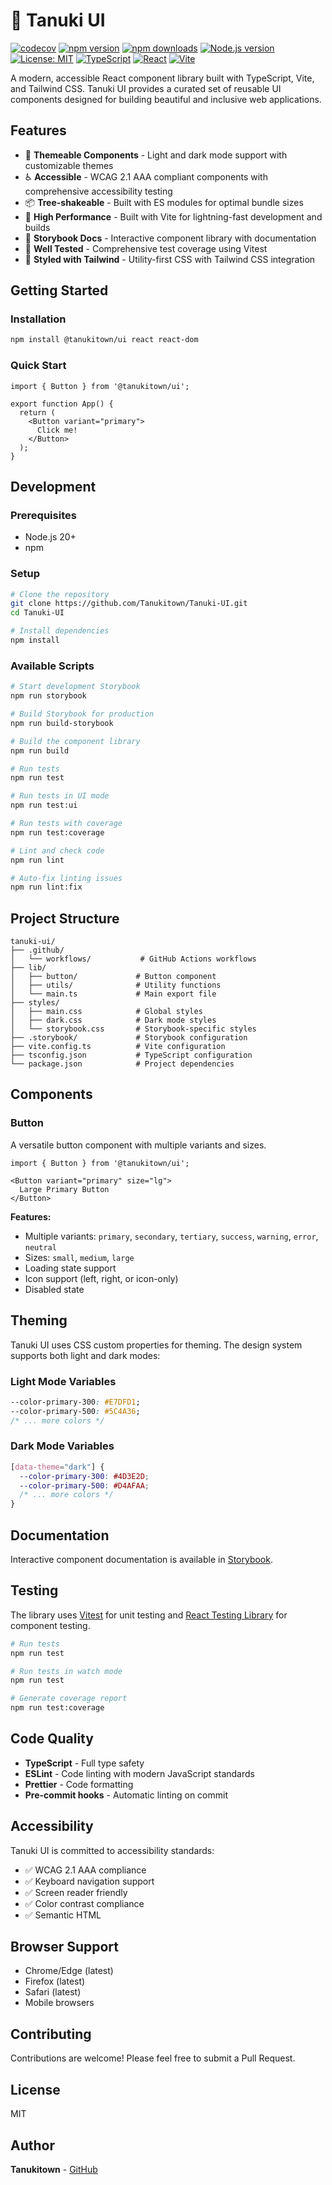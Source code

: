 # 🍃 Tanuki UI

[![codecov](https://codecov.io/gh/Tanukitown/Tanuki-UI/branch/main/graph/badge.svg)](https://codecov.io/gh/Tanukitown/Tanuki-UI)
[![npm version](https://badge.fury.io/js/%40tanukitown%2Fui.svg)](https://badge.fury.io/js/%40tanukitown%2Fui)
[![npm downloads](https://img.shields.io/npm/dm/%40tanukitown%2Fui.svg)](https://www.npmjs.com/package/%40tanukitown%2Fui)
[![Node.js version](https://img.shields.io/badge/node-%3E%3D23.10.0-green)](https://nodejs.org)
[![License: MIT](https://img.shields.io/badge/License-MIT-yellow.svg)](https://opensource.org/licenses/MIT)
[![TypeScript](https://img.shields.io/badge/typescript-%23007ACC.svg?logo=typescript&logoColor=white)](https://www.typescriptlang.org/)
[![React](https://img.shields.io/badge/react-%2320232a.svg?logo=react&logoColor=%2361DAFB)](https://react.dev)
[![Vite](https://img.shields.io/badge/vite-%23646CFF.svg?logo=vite&logoColor=white)](https://vitejs.dev)

A modern, accessible React component library built with TypeScript, Vite, and Tailwind CSS. Tanuki UI provides a curated set of reusable UI components designed for building beautiful and inclusive web applications.

## Features

- 🎨 **Themeable Components** - Light and dark mode support with customizable themes
- ♿ **Accessible** - WCAG 2.1 AAA compliant components with comprehensive accessibility testing
- 📦 **Tree-shakeable** - Built with ES modules for optimal bundle sizes
- 🚀 **High Performance** - Built with Vite for lightning-fast development and builds
- 📖 **Storybook Docs** - Interactive component library with documentation
- 🧪 **Well Tested** - Comprehensive test coverage using Vitest
- 💅 **Styled with Tailwind** - Utility-first CSS with Tailwind CSS integration

## Getting Started

### Installation

```bash
npm install @tanukitown/ui react react-dom
```

### Quick Start

```tsx
import { Button } from '@tanukitown/ui';

export function App() {
  return (
    <Button variant="primary">
      Click me!
    </Button>
  );
}
```

## Development

### Prerequisites

- Node.js 20+
- npm

### Setup

```bash
# Clone the repository
git clone https://github.com/Tanukitown/Tanuki-UI.git
cd Tanuki-UI

# Install dependencies
npm install
```

### Available Scripts

```bash
# Start development Storybook
npm run storybook

# Build Storybook for production
npm run build-storybook

# Build the component library
npm run build

# Run tests
npm run test

# Run tests in UI mode
npm run test:ui

# Run tests with coverage
npm run test:coverage

# Lint and check code
npm run lint

# Auto-fix linting issues
npm run lint:fix
```

## Project Structure

```
tanuki-ui/
├── .github/
│   └── workflows/           # GitHub Actions workflows
├── lib/
│   ├── button/             # Button component
│   ├── utils/              # Utility functions
│   └── main.ts             # Main export file
├── styles/
│   ├── main.css            # Global styles
│   ├── dark.css            # Dark mode styles
│   └── storybook.css       # Storybook-specific styles
├── .storybook/             # Storybook configuration
├── vite.config.ts          # Vite configuration
├── tsconfig.json           # TypeScript configuration
└── package.json            # Project dependencies
```

## Components

### Button

A versatile button component with multiple variants and sizes.

```tsx
import { Button } from '@tanukitown/ui';

<Button variant="primary" size="lg">
  Large Primary Button
</Button>
```

**Features:**
- Multiple variants: `primary`, `secondary`, `tertiary`, `success`, `warning`, `error`, `neutral`
- Sizes: `small`, `medium`, `large`
- Loading state support
- Icon support (left, right, or icon-only)
- Disabled state

## Theming

Tanuki UI uses CSS custom properties for theming. The design system supports both light and dark modes:

### Light Mode Variables

```css
--color-primary-300: #E7DFD1;
--color-primary-500: #5C4A36;
/* ... more colors */
```

### Dark Mode Variables

```css
[data-theme="dark"] {
  --color-primary-300: #4D3E2D;
  --color-primary-500: #D4AFAA;
  /* ... more colors */
}
```

## Documentation

Interactive component documentation is available in [Storybook](https://tanukitown.github.io/Tanuki-UI/).

## Testing

The library uses [Vitest](https://vitest.dev/) for unit testing and [React Testing Library](https://testing-library.com/react) for component testing.

```bash
# Run tests
npm run test

# Run tests in watch mode
npm run test

# Generate coverage report
npm run test:coverage
```

## Code Quality

- **TypeScript** - Full type safety
- **ESLint** - Code linting with modern JavaScript standards
- **Prettier** - Code formatting
- **Pre-commit hooks** - Automatic linting on commit

## Accessibility

Tanuki UI is committed to accessibility standards:

- ✅ WCAG 2.1 AAA compliance
- ✅ Keyboard navigation support
- ✅ Screen reader friendly
- ✅ Color contrast compliance
- ✅ Semantic HTML

## Browser Support

- Chrome/Edge (latest)
- Firefox (latest)
- Safari (latest)
- Mobile browsers

## Contributing

Contributions are welcome! Please feel free to submit a Pull Request.

## License

MIT

## Author

**Tanukitown** - [GitHub](https://github.com/Tanukitown)

